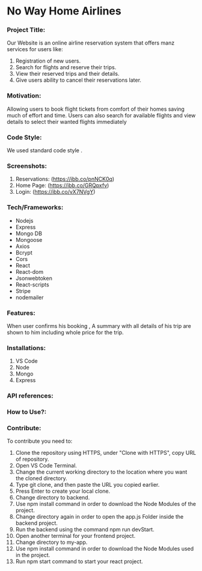 # No Way Home Airlines

### Project Title:
Our Website is an online airline reservation system that offers manz services for users like: 
1. Registration of new users.
2. Search for flights and reserve their trips.
3. View their reserved trips and their details.
4. Give users ability to cancel their reservations later.

### Motivation:
Allowing users to book flight tickets from comfort of their homes saving much of effort and time. Users can also search for available flights and view details to select their wanted flights immediately 

### Code Style: 
We used standard code style .

### Screenshots:
1. Reservations:  (https://ibb.co/pnNCK0q)
2. Home Page:     (https://ibb.co/GRQpxfv)
3. Login:         (https://ibb.co/vX7NVgY)

### Tech/Frameworks:
- Nodejs
- Express
- Mongo DB
- Mongoose
- Axios
- Bcrypt
- Cors
- React
- React-dom
- Jsonwebtoken
- React-scripts
- Stripe
- nodemailer

### Features:
When user confirms his booking , A summary with all details of his trip are shown to him including whole price for the trip.

### Installations: 
1. VS Code
2. Node
3. Mongo
4. Express

### API references:


### How to Use?:


### Contribute:
To contribute you need to:

1. Clone the repository using HTTPS, under "Clone with HTTPS", copy URL of repository.
2. Open VS Code Terminal.
3. Change the current working directory to the location where you want the cloned directory.
4. Type git clone, and then paste the URL you copied earlier.
5. Press Enter to create your local clone.
6. Change directory to backend.
7. Use npm install command in order to download the Node Modules of the project.
8. Change directory again in order to open the app.js Folder inside the backend project.
9. Run the backend using the command npm run devStart.
10. Open another terminal for your frontend project.
11. Change directory to my-app.
12. Use npm install command in order to download the Node Modules used in the project.
13. Run npm start command to start your react project.


